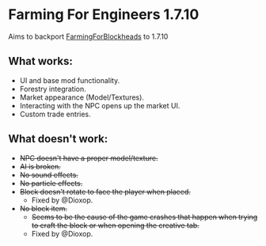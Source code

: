 # Farming For Engineers 1.7.10

Aims to backport [FarmingForBlockheads](https://www.curseforge.com/minecraft/mc-mods/farming-for-blockheads) to 1.7.10


## What works:
- UI and base mod functionality.
- Forestry integration.
- Market appearance (Model/Textures).
- Interacting with the NPC opens up the market UI.
- Custom trade entries.

## What doesn't work:
- ~~NPC doesn't have a proper model/texture.~~
- ~~AI is broken.~~
- ~~No sound effects.~~
- ~~No particle effects.~~
- ~~Block doesn't rotate to face the player when placed.~~
  - Fixed by @Dioxop.
- ~~No block item.~~
  - ~~Seems to be the cause of the game crashes that happen when trying to craft the block or when opening the creative tab.~~
  - Fixed by @Dioxop.
